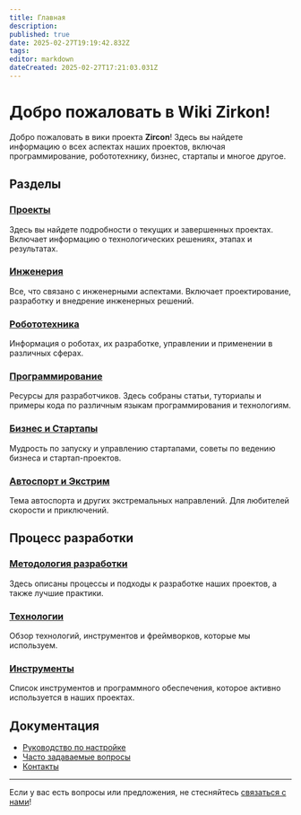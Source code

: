 ```yaml
---
title: Главная
description: 
published: true
date: 2025-02-27T19:19:42.832Z
tags: 
editor: markdown
dateCreated: 2025-02-27T17:21:03.031Z
---
```


# Добро пожаловать в Wiki Zirkon!

Добро пожаловать в вики проекта **Zircon**! Здесь вы найдете информацию о всех аспектах наших проектов, включая программирование, робототехнику, бизнес, стартапы и многое другое.

## Разделы

### [Проекты](./projects.md)
Здесь вы найдете подробности о текущих и завершенных проектах. Включает информацию о технологических решениях, этапах и результатах.

### [Инженерия](./engineering.md)
Все, что связано с инженерными аспектами. Включает проектирование, разработку и внедрение инженерных решений.

### [Робототехника](./robotics.md)
Информация о роботах, их разработке, управлении и применении в различных сферах.

### [Программирование](./programming.md)
Ресурсы для разработчиков. Здесь собраны статьи, туториалы и примеры кода по различным языкам программирования и технологиям.

### [Бизнес и Стартапы](./business.md)
Мудрость по запуску и управлению стартапами, советы по ведению бизнеса и стартап-проектов.

### [Автоспорт и Экстрим](./extreme.md)
Тема автоспорта и других экстремальных направлений. Для любителей скорости и приключений.

## Процесс разработки

### [Методология разработки](./development-methodology.md)
Здесь описаны процессы и подходы к разработке наших проектов, а также лучшие практики.

### [Технологии](./technologies.md)
Обзор технологий, инструментов и фреймворков, которые мы используем.

### [Инструменты](./tools)
Список инструментов и программного обеспечения, которое активно используется в наших проектах.

## Документация

- [Руководство по настройке](./setup-guide.md)
- [Часто задаваемые вопросы](./faq.md)
- [Контакты](./contact.md)

---
Если у вас есть вопросы или предложения, не стесняйтесь [связаться с нами](./contact.md)!
